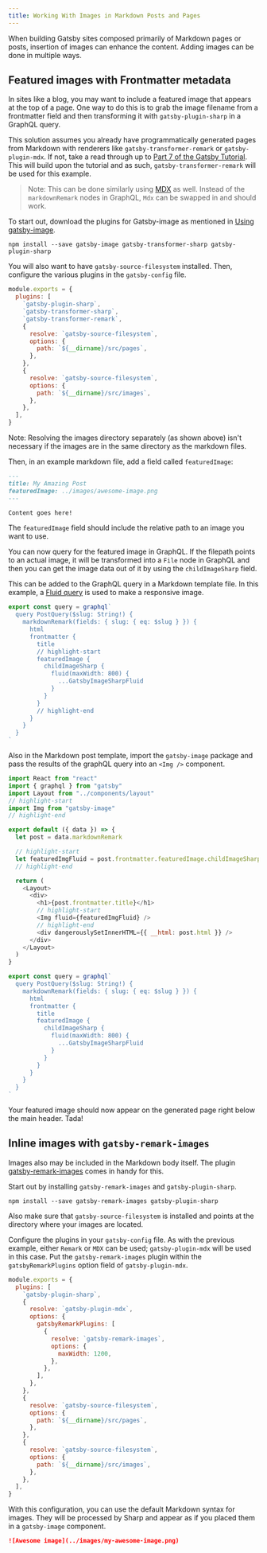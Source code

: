 ```yaml
---
title: Working With Images in Markdown Posts and Pages
---
```


When building Gatsby sites composed primarily of Markdown pages or posts, insertion of images can enhance the content. Adding images can be done in multiple ways.

## Featured images with Frontmatter metadata

In sites like a blog, you may want to include a featured image that appears at the top of a page. One way to do this is to grab the image filename from a frontmatter field and then transforming it with `gatsby-plugin-sharp` in a GraphQL query.

This solution assumes you already have programmatically generated pages from Markdown with renderers like `gatsby-transformer-remark` or `gatsby-plugin-mdx`. If not, take a read through up to [Part 7 of the Gatsby Tutorial](/tutorial/part-seven/). This will build upon the tutorial and as such, `gatsby-transformer-remark` will be used for this example.

> Note: This can be done similarly using [MDX](/docs/mdx/) as well. Instead of the `markdownRemark` nodes in GraphQL, `Mdx` can be swapped in and should work.

To start out, download the plugins for Gatsby-image as mentioned in [Using gatsby-image](/docs/using-gatsby-image/).

```shell
npm install --save gatsby-image gatsby-transformer-sharp gatsby-plugin-sharp
```

You will also want to have `gatsby-source-filesystem` installed. Then, configure the various plugins in the `gatsby-config` file.

```js:title=gatsby-config.js
module.exports = {
  plugins: [
    `gatsby-plugin-sharp`,
    `gatsby-transformer-sharp`,
    `gatsby-transformer-remark`,
    {
      resolve: `gatsby-source-filesystem`,
      options: {
        path: `${__dirname}/src/pages`,
      },
    },
    {
      resolve: `gatsby-source-filesystem`,
      options: {
        path: `${__dirname}/src/images`,
      },
    },
  ],
}
```

Note: Resolving the images directory separately (as shown above) isn't necessary if the images are in the same directory as the markdown files.

Then, in an example markdown file, add a field called `featuredImage`:

```md:title=src/pages/example-post.md
---
title: My Amazing Post
featuredImage: ../images/awesome-image.png
---

Content goes here!
```

The `featuredImage` field should include the relative path to an image you want to use.

You can now query for the featured image in GraphQL. If the filepath points to an actual image, it will be transformed into a `File` node in GraphQL and then you can get the image data out of it by using the `childImageSharp` field.

This can be added to the GraphQL query in a Markdown template file. In this example, a [Fluid query](/docs/gatsby-image#images-that-stretch-across-a-fluid-container) is used to make a responsive image.

```jsx:title=src/templates/blog-post.js
export const query = graphql`
  query PostQuery($slug: String!) {
    markdownRemark(fields: { slug: { eq: $slug } }) {
      html
      frontmatter {
        title
        // highlight-start
        featuredImage {
          childImageSharp {
            fluid(maxWidth: 800) {
              ...GatsbyImageSharpFluid
            }
          }
        }
        // highlight-end
      }
    }
  }
`
```

Also in the Markdown post template, import the `gatsby-image` package and pass the results of the graphQL query into an `<Img />` component.

```jsx:title=src/templates/blog-post.js
import React from "react"
import { graphql } from "gatsby"
import Layout from "../components/layout"
// highlight-start
import Img from "gatsby-image"
// highlight-end

export default ({ data }) => {
  let post = data.markdownRemark

  // highlight-start
  let featuredImgFluid = post.frontmatter.featuredImage.childImageSharp.fluid
  // highlight-end

  return (
    <Layout>
      <div>
        <h1>{post.frontmatter.title}</h1>
        // highlight-start
        <Img fluid={featuredImgFluid} />
        // highlight-end
        <div dangerouslySetInnerHTML={{ __html: post.html }} />
      </div>
    </Layout>
  )
}

export const query = graphql`
  query PostQuery($slug: String!) {
    markdownRemark(fields: { slug: { eq: $slug } }) {
      html
      frontmatter {
        title
        featuredImage {
          childImageSharp {
            fluid(maxWidth: 800) {
              ...GatsbyImageSharpFluid
            }
          }
        }
      }
    }
  }
`
```

Your featured image should now appear on the generated page right below the main header. Tada!

## Inline images with `gatsby-remark-images`

Images also may be included in the Markdown body itself. The plugin [gatsby-remark-images](/packages/gatsby-remark-images) comes in handy for this.

Start out by installing `gatsby-remark-images` and `gatsby-plugin-sharp`.

```shell
npm install --save gatsby-remark-images gatsby-plugin-sharp
```

Also make sure that `gatsby-source-filesystem` is installed and points at the directory where your images are located.

Configure the plugins in your `gatsby-config` file. As with the previous example, either `Remark` or `MDX` can be used; `gatsby-plugin-mdx` will be used in this case. Put the `gatsby-remark-images` plugin within the `gatsbyRemarkPlugins` option field of `gatsby-plugin-mdx`.

```js:title=gatsby-config.js
module.exports = {
  plugins: [
    `gatsby-plugin-sharp`,
    {
      resolve: `gatsby-plugin-mdx`,
      options: {
        gatsbyRemarkPlugins: [
          {
            resolve: `gatsby-remark-images`,
            options: {
              maxWidth: 1200,
            },
          },
        ],
      },
    },
    {
      resolve: `gatsby-source-filesystem`,
      options: {
        path: `${__dirname}/src/pages`,
      },
    },
    {
      resolve: `gatsby-source-filesystem`,
      options: {
        path: `${__dirname}/src/images`,
      },
    },
  ],
}
```

With this configuration, you can use the default Markdown syntax for images. They will be processed by Sharp and appear as if you placed them in a `gatsby-image` component.

```md
![Awesome image](../images/my-awesome-image.png)
```
